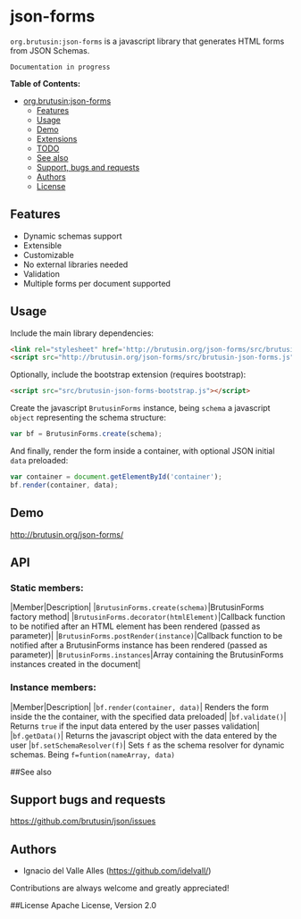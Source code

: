 # json-forms
`org.brutusin:json-forms` is a javascript library that generates HTML forms from JSON Schemas.

`Documentation in progress`

**Table of Contents:** 

- [org.brutusin:json-forms](#)
  - [Features](#features)
  - [Usage](#usage)
  - [Demo](#demo)
  - [Extensions](#extensions)
  - [TODO](#todo)
  - [See also](#see-also)
  - [Support, bugs and requests](#support-bugs-and-requests)
  - [Authors](#authors)
  - [License](#license)

## Features
* Dynamic schemas support
* Extensible
* Customizable
* No external libraries needed
* Validation
* Multiple forms per document supported

## Usage
Include the main library dependencies:
```html
<link rel="stylesheet" href='http://brutusin.org/json-forms/src/brutusin-json-forms.css'/>
<script src="http://brutusin.org/json-forms/src/brutusin-json-forms.js"></script>
```
Optionally, include the bootstrap extension (requires bootstrap):
```html
<script src="src/brutusin-json-forms-bootstrap.js"></script>
```
Create the javascript `BrutusinForms` instance, being `schema` a javascript `object` representing the schema structure:
```javascript
var bf = BrutusinForms.create(schema);
```
And finally, render the form inside a container, with optional JSON initial `data` preloaded:
```javascript
var container = document.getElementById('container');
bf.render(container, data);
```

## Demo
http://brutusin.org/json-forms/

## API
### Static members:

|Member|Description|
|`BrutusinForms.create(schema)`|BrutusinForms factory method|
|`BrutusinForms.decorator(htmlElement)`|Callback function to be notified after an HTML element has been rendered (passed as parameter)|
|`BrutusinForms.postRender(instance)`|Callback function to be notified after a BrutusinForms instance has been rendered (passed as parameter)|
|`BrutusinForms.instances`|Array containing the BrutusinForms instances created in the document|

### Instance members:

|Member|Description|
|`bf.render(container, data)`| Renders the form inside the the container, with the specified data preloaded|
|`bf.validate()`| Returns `true` if the input data entered by the user passes validation|
|`bf.getData()`| Returns the javascript object with the data entered by the user
|`bf.setSchemaResolver(f)`| Sets `f` as the schema resolver for dynamic schemas. Being `f=funtion(nameArray, data)`

##See also

## Support bugs and requests
https://github.com/brutusin/json/issues

## Authors

- Ignacio del Valle Alles (<https://github.com/idelvall/>)

Contributions are always welcome and greatly appreciated!

##License
Apache License, Version 2.0
